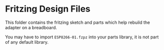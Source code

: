 # Fritzing Design Files

This folder contains the fritzing sketch and parts which help rebuild the
adapter on a breadboard.

You may have to import `ESP8266-01.fzpz` into your parts library, it is
not part of any default library.




